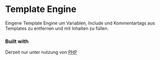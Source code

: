 # Template Engine

Eingene Template Engine um Variablen, Include und Kommentartags aus Templates zu entfernen und mit Inhalten zu füllen.

### Built with

Derzeit nur unter nutzung von [PHP](https://www.php.net)
